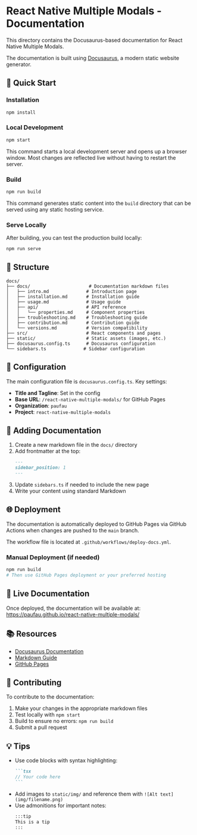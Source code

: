 # React Native Multiple Modals - Documentation

This directory contains the Docusaurus-based documentation for React Native Multiple Modals.

The documentation is built using [Docusaurus](https://docusaurus.io/), a modern static website generator.

## 🚀 Quick Start

### Installation

```bash
npm install
```

### Local Development

```bash
npm start
```

This command starts a local development server and opens up a browser window. Most changes are reflected live without having to restart the server.

### Build

```bash
npm run build
```

This command generates static content into the `build` directory that can be served using any static hosting service.

### Serve Locally

After building, you can test the production build locally:

```bash
npm run serve
```

## 📁 Structure

```
docs/
├── docs/                      # Documentation markdown files
│   ├── intro.md              # Introduction page
│   ├── installation.md       # Installation guide
│   ├── usage.md              # Usage guide
│   ├── api/                  # API reference
│   │   └── properties.md     # Component properties
│   ├── troubleshooting.md    # Troubleshooting guide
│   ├── contribution.md       # Contribution guide
│   └── versions.md           # Version compatibility
├── src/                      # React components and pages
├── static/                   # Static assets (images, etc.)
├── docusaurus.config.ts      # Docusaurus configuration
└── sidebars.ts              # Sidebar configuration
```

## 🔧 Configuration

The main configuration file is `docusaurus.config.ts`. Key settings:

- **Title and Tagline**: Set in the config
- **Base URL**: `/react-native-multiple-modals/` for GitHub Pages
- **Organization**: `paufau`
- **Project**: `react-native-multiple-modals`

## 📝 Adding Documentation

1. Create a new markdown file in the `docs/` directory
2. Add frontmatter at the top:
   ```markdown
   ---
   sidebar_position: 1
   ---
   ```
3. Update `sidebars.ts` if needed to include the new page
4. Write your content using standard Markdown

## 🌐 Deployment

The documentation is automatically deployed to GitHub Pages via GitHub Actions when changes are pushed to the `main` branch.

The workflow file is located at `.github/workflows/deploy-docs.yml`.

### Manual Deployment (if needed)

```bash
npm run build
# Then use GitHub Pages deployment or your preferred hosting
```

## 🔗 Live Documentation

Once deployed, the documentation will be available at:
https://paufau.github.io/react-native-multiple-modals/

## 📚 Resources

- [Docusaurus Documentation](https://docusaurus.io/)
- [Markdown Guide](https://www.markdownguide.org/)
- [GitHub Pages](https://pages.github.com/)

## 🤝 Contributing

To contribute to the documentation:

1. Make your changes in the appropriate markdown files
2. Test locally with `npm start`
3. Build to ensure no errors: `npm run build`
4. Submit a pull request

## 💡 Tips

- Use code blocks with syntax highlighting:
  ````markdown
  ```tsx
  // Your code here
  ```
  ````
- Add images to `static/img/` and reference them with `![Alt text](img/filename.png)`
- Use admonitions for important notes:
  ```markdown
  :::tip
  This is a tip
  :::
  ```

